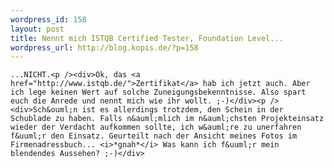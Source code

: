 ```yaml
--- 
wordpress_id: 158
layout: post
title: Nennt mich ISTQB Certified Tester, Foundation Level...
wordpress_url: http://blog.kopis.de/?p=158
---
```


    ...NICHT.<p /><div>Ok, das <a href="http://www.istqb.de/">Zertifikat</a> hab ich jetzt auch. Aber ich lege keinen Wert auf solche Zuneigungsbekenntnisse. Also spart euch die Anrede und nennt mich wie ihr wollt. ;-)</div><p /><div>Sch&ouml;n ist es allerdings trotzdem, den Schein in der Schublade zu haben. Falls n&auml;mlich im n&auml;chsten Projekteinsatz wieder der Verdacht aufkommen sollte, ich w&auml;re zu unerfahren f&uuml;r den Einsatz. Geurteilt nach der Ansicht meines Fotos im Firmenadressbuch... <i>*gnah*</i> Was kann ich f&uuml;r mein blendendes Aussehen? ;-)</div>
  
